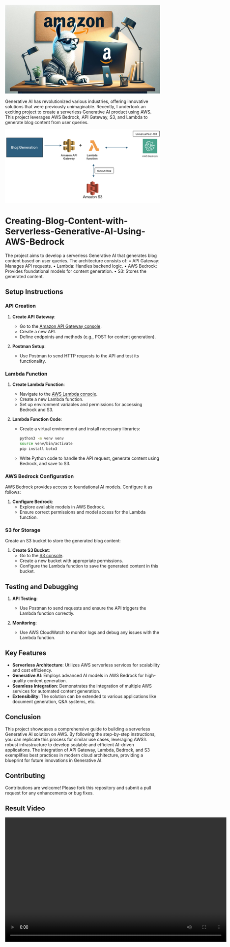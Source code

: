 ![alt text](https://github.com/pranjals26/Creating-Blog-Content-with-Serverless-Generative-AI-Using-AWS-Bedrock/blob/main/llama%20AWS.jpg)

Generative AI has revolutionized various industries, offering innovative solutions that were previously unimaginable. Recently, I undertook an exciting project to create a serverless Generative AI product using AWS. This project leverages AWS Bedrock, API Gateway, S3, and Lambda to generate blog content from user queries.

![alt text](https://github.com/pranjals26/Creating-Blog-Content-with-Serverless-Generative-AI-Using-AWS-Bedrock/blob/main/flow%20diagram.png)

# Creating-Blog-Content-with-Serverless-Generative-AI-Using-AWS-Bedrock

The project aims to develop a serverless Generative AI that generates blog content based on user queries. The architecture consists of:
•	API Gateway: Manages API requests.
•	Lambda: Handles backend logic.
•	AWS Bedrock: Provides foundational models for content generation.
•	S3: Stores the generated content.

## Setup Instructions

### API Creation

1. **Create API Gateway**:
   - Go to the [Amazon API Gateway console](https://console.aws.amazon.com/apigateway).
   - Create a new API.
   - Define endpoints and methods (e.g., POST for content generation).

2. **Postman Setup**:
   - Use Postman to send HTTP requests to the API and test its functionality.

### Lambda Function

1. **Create Lambda Function**:
   - Navigate to the [AWS Lambda console](https://console.aws.amazon.com/lambda).
   - Create a new Lambda function.
   - Set up environment variables and permissions for accessing Bedrock and S3.

2. **Lambda Function Code**:
   - Create a virtual environment and install necessary libraries:
     ```bash
     python3 -m venv venv
     source venv/bin/activate
     pip install boto3
     ```
   - Write Python code to handle the API request, generate content using Bedrock, and save to S3.

### AWS Bedrock Configuration

AWS Bedrock provides access to foundational AI models. Configure it as follows:

1. **Configure Bedrock**:
   - Explore available models in AWS Bedrock.
   - Ensure correct permissions and model access for the Lambda function.

### S3 for Storage

Create an S3 bucket to store the generated blog content:

1. **Create S3 Bucket**:
   - Go to the [S3 console](https://console.aws.amazon.com/s3).
   - Create a new bucket with appropriate permissions.
   - Configure the Lambda function to save the generated content in this bucket.

## Testing and Debugging

1. **API Testing**:
   - Use Postman to send requests and ensure the API triggers the Lambda function correctly.
   
2. **Monitoring**:
   - Use AWS CloudWatch to monitor logs and debug any issues with the Lambda function.

## Key Features

- **Serverless Architecture**: Utilizes AWS serverless services for scalability and cost efficiency.
- **Generative AI**: Employs advanced AI models in AWS Bedrock for high-quality content generation.
- **Seamless Integration**: Demonstrates the integration of multiple AWS services for automated content generation.
- **Extensibility**: The solution can be extended to various applications like document generation, Q&A systems, etc.

## Conclusion

This project showcases a comprehensive guide to building a serverless Generative AI solution on AWS. By following the step-by-step instructions, you can replicate this process for similar use cases, leveraging AWS’s robust infrastructure to develop scalable and efficient AI-driven applications. The integration of API Gateway, Lambda, Bedrock, and S3 exemplifies best practices in modern cloud architecture, providing a blueprint for future innovations in Generative AI.

## Contributing

Contributions are welcome! Please fork this repository and submit a pull request for any enhancements or bug fixes.

## Result Video 

<div align="center">
  <video width="720" height="405" controls>
    <source src="https://github.com/pranjals26/Creating-Blog-Content-with-Serverless-Generative-AI-Using-AWS-Bedrock/blob/main/GEN%20AI%20AWS%20BEDROCK.mp4" type="video/mp4">
  </video>
</div>


